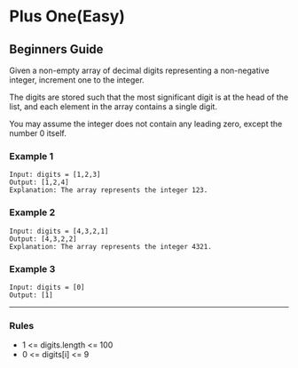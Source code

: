 # Plus One(Easy)

## Beginners Guide

Given a non-empty array of decimal digits representing a non-negative integer, increment one to the integer.

The digits are stored such that the most significant digit is at the head of the list, and each element in the array contains a single digit.

You may assume the integer does not contain any leading zero, except the number 0 itself.

### Example 1

```go=
Input: digits = [1,2,3]
Output: [1,2,4]
Explanation: The array represents the integer 123.
```

### Example 2

```go=
Input: digits = [4,3,2,1]
Output: [4,3,2,2]
Explanation: The array represents the integer 4321.
```

### Example 3

```go=
Input: digits = [0]
Output: [1]
```

---

### Rules

* 1 <= digits.length <= 100
* 0 <= digits[i] <= 9
